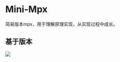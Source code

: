 # Mini-Mpx

简易版本mpx，用于理解原理实现，从实现过程中成长。

## 基于版本

![](https://gift-static.hongyibo.com.cn/static/kfpub/3227/sp_d_jiKeZPxi9GjX3Fci.png)